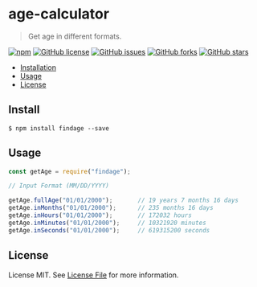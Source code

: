 # age-calculator

> Get age in different formats.

[![npm](https://img.shields.io/npm/v/@asif92/age-calculator?color=green&label=%40asif92%2Fage-calculator&style=plastic)](https://www.npmjs.com/package/@asif92/age-calculator)
[![GitHub license](https://img.shields.io/github/license/asif92/age-calculator?style=plastic)](https://github.com/asif92/age-calculator/blob/master/LICENSE)
[![GitHub issues](https://img.shields.io/github/issues/asif92/age-calculator?style=social)](https://github.com/asif92/age-calculator/issues)
[![GitHub forks](https://img.shields.io/github/forks/asif92/age-calculator?style=social)](https://github.com/asif92/age-calculator/network)
[![GitHub stars](https://img.shields.io/github/stars/asif92/age-calculator?style=social)](https://github.com/asif92/age-calculator/stargazers)

- [Installation](#install)
- [Usage](#usage)
- [License](#license)

## Install

```
$ npm install findage --save
```

## Usage


```js
const getAge = require("findage");

// Input Format (MM/DD/YYYY)

getAge.fullAge("01/01/2000");		// 19 years 7 months 16 days
getAge.inMonths("01/01/2000");		// 235 months 16 days
getAge.inHours("01/01/2000");		// 172032 hours
getAge.inMinutes("01/01/2000");		// 10321920 minutes
getAge.inSeconds("01/01/2000");		// 619315200 seconds

```

## License

License MIT. See [License File](LICENSE) for more information.